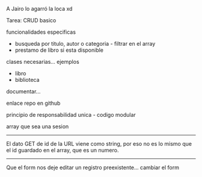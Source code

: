 A Jairo lo agarró la loca xd

Tarea:
CRUD basico

funcionalidades especificas
- busqueda por titulo, autor o categoria - filtrar en el array 
- prestamo de libro si esta disponible

clases necesarias... ejemplos
- libro
- biblioteca

documentar...

enlace repo en github

principio de responsabilidad unica - codigo modular

array que sea una sesion

---

El dato GET de id de la URL viene como string, por eso no es lo mismo que el id guardado en el array, que es un numero.

---

Que el form nos deje editar un registro preexistente... cambiar el form